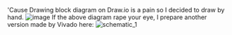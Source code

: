 'Cause Drawing block diagram on Draw.io is a pain so I decided to draw by hand.
![image](https://github.com/NamDoanDinh/mile3_archived/assets/95037143/63a5056a-ab9d-4839-9634-ca3da8687aa2)
If the above diagram rape your eye, I prepare another version made by Vivado here:
![schematic_1](https://github.com/NamDoanDinh/mile3_archived/assets/95037143/12970da3-ac9a-4ce3-93b6-2b33e05279d5)
